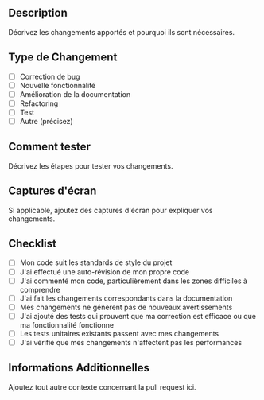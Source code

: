 ## Description
Décrivez les changements apportés et pourquoi ils sont nécessaires.

## Type de Changement
- [ ] Correction de bug
- [ ] Nouvelle fonctionnalité
- [ ] Amélioration de la documentation
- [ ] Refactoring
- [ ] Test
- [ ] Autre (précisez)

## Comment tester
Décrivez les étapes pour tester vos changements.

## Captures d'écran
Si applicable, ajoutez des captures d'écran pour expliquer vos changements.

## Checklist
- [ ] Mon code suit les standards de style du projet
- [ ] J'ai effectué une auto-révision de mon propre code
- [ ] J'ai commenté mon code, particulièrement dans les zones difficiles à comprendre
- [ ] J'ai fait les changements correspondants dans la documentation
- [ ] Mes changements ne génèrent pas de nouveaux avertissements
- [ ] J'ai ajouté des tests qui prouvent que ma correction est efficace ou que ma fonctionnalité fonctionne
- [ ] Les tests unitaires existants passent avec mes changements
- [ ] J'ai vérifié que mes changements n'affectent pas les performances

## Informations Additionnelles
Ajoutez tout autre contexte concernant la pull request ici. 